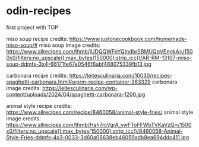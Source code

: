 # odin-recipes

first project with TOP

miso soup recipe credits: https://www.justonecookbook.com/homemade-miso-soup/#
miso soup image credits: https://www.allrecipes.com/thmb/jUDQQWFnYQIndbrSBMUQqVEngkA=/1500x0/filters:no_upscale():max_bytes(150000):strip_icc()/AR-RM-13107-miso-soup-ddmfs-3x4-66171fe67e0546f6abf488075339fb13.jpg

carbonara recipe credits: https://leitesculinaria.com/10030/recipes-spaghetti-carbonara.html#wprm-recipe-container-363329
carbonara image credits: https://leitesculinaria.com/wp-content/uploads/2024/04/spaghetti-carbonara-1200.jpg

animal style recipe credits: https://www.allrecipes.com/recipe/8460058/animal-style-fries/
animal style image credits: https://www.allrecipes.com/thmb/Hah7rcVgrA_vwFToFFWbTVKaVzQ=/1500x0/filters:no_upscale():max_bytes(150000):strip_icc()/8460058-Animal-Style-Fries-ddmfs-4x3-0033-3d60a06638eb46059adb8ea694ddc411.jpg
